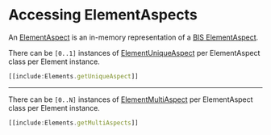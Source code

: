 # Accessing ElementAspects

An [ElementAspect]($backend) is an in-memory representation of a [BIS ElementAspect](../../bis/intro/elementaspect-fundamentals.md).

There can be `[0..1]` instances of [ElementUniqueAspect]($backend) per ElementAspect class per Element instance.

``` ts
[[include:Elements.getUniqueAspect]]
```

---

There can be `[0..N]` instances of [ElementMultiAspect]($backend) per ElementAspect class per Element instance.

``` ts
[[include:Elements.getMultiAspects]]
```
